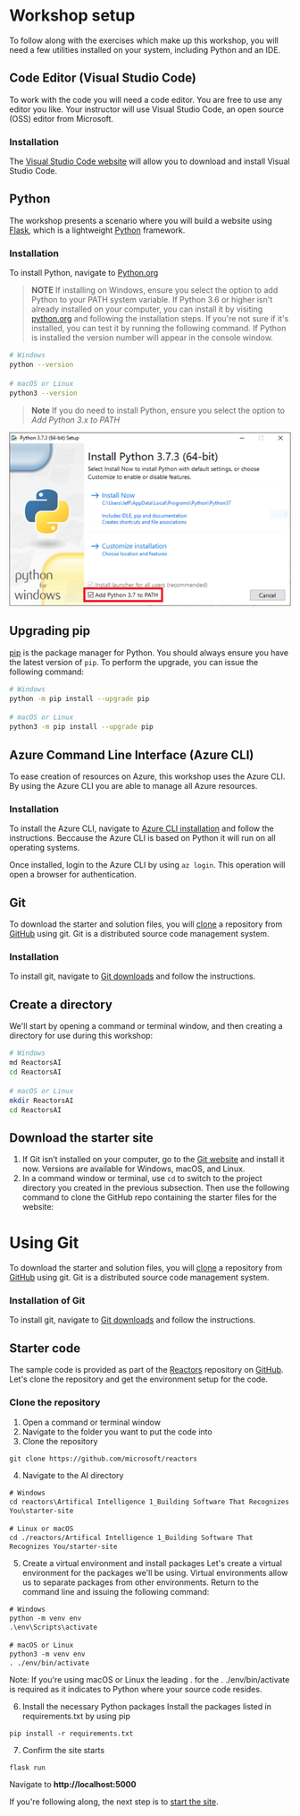 # Workshop setup

To follow along with the exercises which make up this workshop, you will need a few utilities installed on your system, including Python and an IDE.

## Code Editor (Visual Studio Code)

To work with the code you will need a code editor. You are free to use any editor you like. Your instructor will use Visual Studio Code, an open source (OSS) editor from Microsoft.

### Installation

The [Visual Studio Code website](https://code.visualstudio.com/) will allow you to download and install Visual Studio Code.

## Python

The workshop presents a scenario where you will build a website using [Flask](https://palletsprojects.com/p/flask/), which is a lightweight [Python](https://python.org) framework.

### Installation

To install Python, navigate to [Python.org](https://python.org) 

> **NOTE** If installing on Windows, ensure you select the option to add Python to your PATH system variable.
If Python 3.6 or higher isn't already installed on your computer, you can install it by visiting [python.org](https://python.org) and following the installation steps. If you're not sure if it's installed, you can test it by running the following command. If Python is installed the version number will appear in the console window.

``` bash
# Windows
python --version

# macOS or Linux
python3 --version
```

> **Note** If you do need to install Python, ensure you select the option to *Add Python 3.x to PATH*

![Dialog box for installing Python showing PATH option selected](./images/vision_python.png)

## Upgrading pip

[pip](https://pypi.org/) is the package manager for Python. You should always ensure you have the latest version of `pip`. To perform the upgrade, you can issue the following command:

``` bash
# Windows
python -m pip install --upgrade pip

# macOS or Linux
python3 -m pip install --upgrade pip
```

## Azure Command Line Interface (Azure CLI)

To ease creation of resources on Azure, this workshop uses the Azure CLI. By using the Azure CLI you are able to manage all Azure resources.

### Installation

To install the Azure CLI, navigate to [Azure CLI installation](https://docs.microsoft.com/en-us/cli/azure/install-azure-cli?view=azure-cli-latest) and follow the instructions. Beccause the Azure CLI is based on Python it will run on all operating systems.

Once installed, login to the Azure CLI by using `az login`. This operation will open a browser for authentication.

## Git

To download the starter and solution files, you will [clone](https://help.github.com/en/articles/cloning-a-repository) a repository from [GitHub](https://github.com) using git. Git is a distributed source code management system.

### Installation

To install git, navigate to [Git downloads](https://git-scm.com/downloads) and follow the instructions.

## Create a directory

We'll start by opening a command or terminal window, and then creating a directory for use during this workshop:

``` bash
# Windows
md ReactorsAI
cd ReactorsAI

# macOS or Linux
mkdir ReactorsAI
cd ReactorsAI
```

## Download the starter site

1. If Git isn’t installed on your computer, go to the [Git website](https://git-scm.com/) and install it now. Versions are available for Windows, macOS, and Linux.
2. In a command window or terminal, use `cd` to switch to the project directory you created in the previous subsection. Then use the following command to clone the GitHub repo containing the starter files for the website:

# Using Git

To download the starter and solution files, you will [clone](https://help.github.com/en/articles/cloning-a-repository) a repository from [GitHub](https://github.com) using git. Git is a distributed source code management system.

### Installation of Git

To install git, navigate to [Git downloads](https://git-scm.com/downloads) and follow the instructions.

## Starter code

The sample code is provided as part of the [Reactors](https://github.com/microsoft/reactors) repository on [GitHub](https://github.com). Let's clone the repository and get the environment setup for the code.

### Clone the repository

1. Open a command or terminal window
2. Navigate to the folder you want to put the code into
3. Clone the repository

``` git
git clone https://github.com/microsoft/reactors
```

4. Navigate to the AI directory

``` console
# Windows
cd reactors\Artifical Intelligence 1_Building Software That Recognizes You\starter-site

# Linux or macOS
cd ./reactors/Artifical Intelligence 1_Building Software That Recognizes You/starter-site
```

5. Create a virtual environment and install packages
Let's create a virtual environment for the packages we'll be using. Virtual environments allow us to separate packages from other environments. Return to the command line and issuing the following command:

``` console
# Windows
python -m venv env
.\env\Scripts\activate

# macOS or Linux
python3 -m venv env
. ./env/bin/activate
```

Note: If you're using macOS or Linux the leading . for the . ./env/bin/activate is required as it indicates to Python where your source code resides.

6. Install the necessary Python packages
Install the packages listed in requirements.txt by using pip

``` console
pip install -r requirements.txt
```
7. Confirm the site starts

``` console
flask run
```

Navigate to **http://localhost:5000**

If you're following along, the next step is to [start the site](./starting-site.md).
